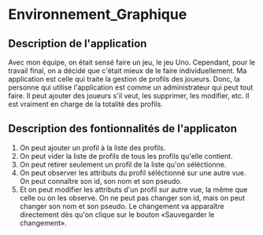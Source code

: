 # Environnement_Graphique

## Description de l'application
Avec mon équipe, on était sensé faire un jeu, le jeu Uno. Cependant, pour le travail final, on a décidé que c'était mieux de le faire individuellement.
Ma application est celle qui traite la gestion de profils des joueurs. Donc, la personne qui utilise l'application est comme un administrateur qui peut
tout faire. Il peut ajouter des joueurs s'il veut, les supprimer, les modifier, etc.
Il est vraiment en charge de la totalité des profils.

## Description des fontionnalités de l'applicaton
1. On peut ajouter un profil à la liste des profils.
2. On peut vider la liste de profils de tous les profils qu'elle contient.
3. On peut retirer seulement un profil de la liste qu'on séléctionne.
4. On peut observer les attributs du profil séléctionné sur une autre vue. On peut connaître son id, son nom et son pseudo.
5. Et on peut modifier les attributs d'un profil sur autre vue, la même que celle ou on les observe. On ne peut pas changer son id, mais on peut changer son nom et son pseudo. Le changement va apparaître directement dès qu'on clique sur le bouton «Sauvegarder le changement».